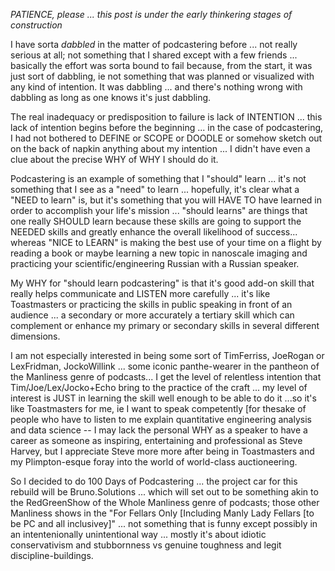 *PATIENCE, please ... this post is under the early thinkering stages of construction*

I have sorta *dabbled* in the matter of podcastering before ... not really serious at all; not something that I shared except with a few friends ... basically the effort was sorta bound to fail because, from the start, it was just sort of dabbling, ie not something that was planned or visualized with any kind of intention. It was dabbling ... and there's nothing wrong with dabbling as long as one knows it's just dabbling.

The real inadequacy or predisposition to failure is lack of INTENTION ... this lack of intention begins before the beginning  ... in the case of podcastering, I had not bothered to DEFINE or SCOPE or DOODLE or somehow sketch out on the back of napkin anything about my intention ... I didn't have even a clue about the precise WHY of WHY I should do it.

Podcastering is an example of something that I "should" learn ... it's not something that I see as a "need" to learn ... hopefully, it's clear what a "NEED to learn" is, but it's something that you will HAVE TO have learned in order to accomplish your life's mission ... "should learns" are things that one really SHOULD learn because these skills are going to support the NEEDED skills and greatly enhance the overall likelihood of success... whereas "NICE to LEARN" is making the best use of your time on a flight by reading a book or maybe learning a new topic in nanoscale imaging and practicing your scientific/engineering Russian with a Russian speaker.

My WHY for "should learn podcastering" is that it's good add-on skill that really helps communicate and LISTEN more carefully ... it's like Toastmasters or practicing the skills in public speaking in front of an audience ... a secondary or more accurately a tertiary skill which can complement or enhance my primary or secondary skills in several different dimensions.

I am not especially interested in being some sort of TimFerriss, JoeRogan or LexFridman, JockoWillink ... some iconic panthe-wearer in the pantheon of the Manliness genre of podcasts... I get the level of relentless intention that Tim/Joe/Lex/Jocko+Echo bring to the practice of the craft ... my level of interest is JUST in learning the skill well enough to be able to do it ...so it's like Toastmasters for me, ie I want to speak competently [for thesake of people who have to listen to me explain quantitative engineering analysis and data science -- I may lack the personal WHY as a speaker to have a career as someone as inspiring, entertaining and professional as Steve Harvey, but I appreciate Steve more more after being in Toastmasters and my Plimpton-esque foray into the world of world-class auctioneering.

So I decided to do 100 Days of Podcastering ... the project car for this rebuild will be Bruno.Solutions ... which will set out to be something akin to the RedGreenShow of the Whole Manliness genre of podcasts; those other Manliness shows in the "For Fellars Only [Including Manly Lady Fellars [to be PC and all inclusivey]" ... not something that is funny except possibly in an intentenionally unintentional way ... mostly it's about idiotic conservativism and stubbornness vs genuine toughness and legit discipline-buildings.
